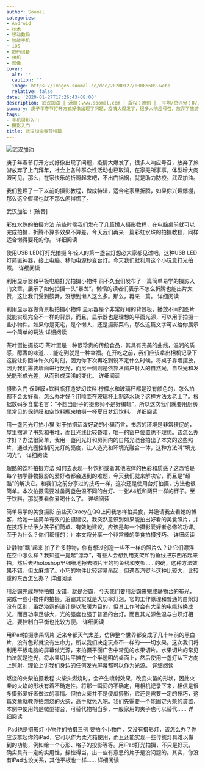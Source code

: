 ```yaml
---
author: Soomal
categories:
- Android
- 技术
- 移动数码
- 智能手机
- iOS
- 数码设备
- 相机
- 影像
cover:
  alt: ''
  caption: ''
  image: https://images.soomal.cc/doc/20200127/00086609.webp
  relative: false
date: '2020-01-27T17:26:43+08:00'
description: 武汉加油 | 源自：www.soomal.com | 版权：原创 |  平均/总评分：07.24/152
summary: 庚子年春节打开方式好像出现了问题，疫情大爆发了，很多人响应号召，放弃了旅游放弃了上门拜年，社会上各种群众性活动也已取消，在家无所事事，体型增大肉眼可见，那么，在家快乐的折腾起来吧，不出门祸祸，就是助力防疫。
tags:
- 手机摄影入门
- 摄影入门
title: 武汉加油春节特辑
---
```


![武汉加油](https://images.soomal.cc/doc/20200127/00086609.webp)



庚子年春节打开方式好像出现了问题，疫情大爆发了，很多人响应号召，放弃了旅游放弃了上门拜年，社会上各种群众性活动也已取消，在家无所事事，体型增大肉眼可见，那么，在家快乐的折腾起来吧，不出门祸祸，就是助力防疫。武汉加油。

我们整理了一下以前的摄影教程，做成特辑，适合宅家里折腾，如果你兴趣爆棚，那么这个假期也就不那么闲得慌了。

武汉加油！[破音]




彩虹水珠的拍摄方法 
前些时候我们发布了几篇懒人摄影教程，在电脑桌前就可以完成拍摄，折腾不算多效果不算差。今天我们再来一篇彩虹水珠的拍摄教程，同样适合懒得要死的你。
详细阅读




使用USB LED灯打光拍摄 
年轻人的第一盏台灯想必大家都见过吧，这种USB LED灯简直神器，接上电脑、移动电源秒变台灯。今天我们就利用这个小玩意打光拍照。
详细阅读




利用显示器和平板电脑打光拍摄小物件 
前不久我们发布了一篇简单易学的摄影入门文章，展示了如何拍摄一头“暴龙”。懒惰的读者们表示不怎么折腾也能出片太赞，这让我们受到鼓舞，没想到懒人这么多。那么，再来一篇。
详细阅读




利用显示器做背景板拍摄小物件 
显示器是个非常好用的背景板，播放不同的图片就能实现完全不一样的背景，而且，显示器也是理想的平面光源，可以用于拍摄一些小物件。如果你是死宅，是个懒人，还是摄影菜鸟，那么这篇文字可以给你展示一个简单的玩法
详细阅读




茶叶蛋拍摄技巧 
茶叶蛋是一种很珍贵的传统食品，其具有完美的曲线，温润的质感，醇香的味道……能吃到就是一种幸福。在开吃之前，我们应该拿出相机记录下这能让你回味许久的时刻，因为你下次再吃到说不定什么时候。将桌子靠墙摆放，因为我们需要墙面进行反光，而另一侧则是依靠从窗户射入的自然光，自然光和发光能形成光差，从而形成深浅的变化。
详细阅读




摄影入门 保鲜膜+饮料瓶打造梦幻饮料
柠檬水和玻璃杯都是没有颜色的，怎么拍都不会太好看，怎么办才好？用喷壶在玻璃杯上制造水珠？这样方法太老土了。根据数码多食堂名言：“不想当厨子的摄影师不是好编辑”，所以这次我们就要用厨房里常见的保鲜膜和空饮料瓶来拍摄一杯夏日梦幻饮料。
详细阅读




用一盏闪光灯拍小猫 
对于拍摄活泼好动的小猫而言，书店的环境是非常狭促的，屋里摆满了书架和书堆，而且光线比较昏暗，唯一的窗户位置也不理想。该怎么办才好？办法很简单，我用一盏闪光灯和房间内的自然光混合拍出了本文的这些照片，通过光圈控制闪光灯的亮度，让人造光和环境光融合一体，这种方法叫“填充闪光”。
详细阅读




超酷的饮料拍摄方法 
如何去表现一杯饮料或者其他液体的色彩和质感？这恐怕是每个初学静物摄影的爱好者都会遇到的难题，今天我们就来解决它，而且是“超酷”的解决它。和我们之前分享过的技巧一样，这次还是使用台灯拍摄，方法也很简单。本次拍摄需要准备两盏色温不同的台灯、一张A4纸和两只一样的杯子。至于饮料，那就要看你爱喝什么了。
详细阅读




简单易学的美食摄影 
前些天Gracy在QQ上问我怎样拍美食，并邀请我去看她的博客，给她一些简单有效的拍摄建议。我突然意识到如果能拍出好看的美食照片，并在技巧上给予女孩子们简单、有效地建议，应该是每一个摄影爱好者必修的功课。至于为什么？你们都懂的：）本文将分享一个非常棒的美食拍摄技巧。
详细阅读




让静物“飘”起来 
拍了许多静物，你有想过创造一些不一样的照片么？让它们漂浮在空中怎么样？我知道一提起“漂浮”，有些人会想到用支架和钓鱼线把东西吊起来拍，然后去Photoshop里细细地擦去照片里的钓鱼线和支架……的确，这种方法效果不错，但太麻烦了。小巧的物件比较容易吊起，但遇蒸汽熨斗这种比较大、比较重的东西怎么办？
详细阅读




用浴霸完成静物拍摄 
没错，就是浴霸，今天我们要用浴霸来完成静物台的布光，完成一些小物件的拍摄。浴霸其实就是大功率灯泡，它的工作原理和普通的白炽灯没有区别，虽然浴霸的设计是以取暖为目的，但其工作时会有大量的电能转换成光，而且功率足够大，光的强度也强于普通的台灯。而且其光源色温与白炽灯相近，要控制白平衡也比较方便。
详细阅读




用iPad拍摄水果切片 
近来帝都天气太差，仿佛整个世界都变成了几十年前的黑白片，没有色彩就没有生命力，所以我们决定玩点不一样的――切水果。这次我们将利用平板电脑的屏幕做光源，来拍摄平面广告中常见的水果切片。水果切片的常见拍法就是逆光，将水果切片平摊在一个半透明的桌面上，然后使用一盏灯从下方向上照射。理论上讲我们身边的任何发光屏幕都可以作为光源。
详细阅读




燃烧的火柴拍摄教程 
火柴头燃烧时，会产生喷射效果，改变火苗的形状，因此火柴的火焰的形状有着不确定性。将那一瞬间的不确定，用相机记录下来，相信是很多摄影爱好者做过的事情。但拍火柴并不是傻瓜摄影，它还是需要一定的技巧，这篇文章就教你拍燃烧的火柴，高手就免入吧。我们先需要一个能固定火柴的装置，本例中使用的是微型钳台，可替代物相当多，一般家用的夹子也可以替代……
详细阅读




iPad也是摄影灯 小物件的拍摄三例
要拍个小物件，又没有摄影灯，该怎么办？你应该拿起你的iPad，它可以作为柔光箱使用，而且还能实现一些传统灯具难以做到的功能，例如给一个心形、格子的投影等等。用iPad打光拍摄，不只是好玩，确实具有一定的实用性，操控得当，出一些有意思的片子是没问题的。其实，你没有iPad也没关系，其他平板也一样……
详细阅读